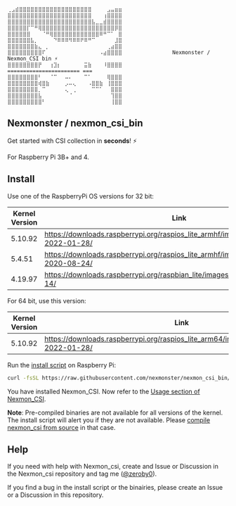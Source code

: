 ```
⢀⣠⣾⣿⣿⣿⣿⣿⣿⣿⣿⣿⣿⣿⣿⣿⣿⣿⣿⣿⣿⣿⠀⠀⠀⠀⣠⣤⣶⣶
⣿⣿⣿⣿⣿⣿⣿⣿⣿⣿⣿⣿⣿⣿⣿⣿⣿⣿⣿⣿⣿⣿⠀⠀⠀⢰⣿⣿⣿⣿
⣿⣿⣿⣿⣿⣿⣿⣿⣿⣿⣿⣿⣿⣿⣿⣿⣿⣿⣿⣿⣿⣿⣧⣀⣀⣾⣿⣿⣿⣿
⣿⣿⣿⣿⣿⡏⠉⠛⢿⣿⣿⣿⣿⣿⣿⣿⣿⣿⣿⣿⣿⣿⣿⣿⣿⣿⣿⣿⡿⣿
⣿⣿⣿⣿⣿⣿⠀⠀⠀⠈⠛⢿⣿⣿⣿⣿⣿⣿⣿⣿⣿⣿⣿⣿⠿⠛⠉⠁⠀⣿
⣿⣿⣿⣿⣿⣿⣧⡀⠀⠀⠀⠀⠙⠿⠿⠿⠻⠿⠿⠟⠿⠛⠉⠀⠀⠀⠀⠀⣸⣿
⣿⣿⣿⣿⣿⣿⣿⣷⣄⠀⡀⠀⠀⠀⠀⠀⠀⠀⠀⠀⠀⠀⠀⠀⠀⠀⢀⣴⣿⣿
⣿⣿⣿⣿⣿⣿⣿⣿⣿⠏⠀⠀⠀⠀⠀⠀⠀⠀⠀⠀⠀⠀⠀⠀⠠⣴⣿⣿⣿⣿                Nexmonster / Nexmon_CSI bin ⚡
⣿⣿⣿⣿⣿⣿⣿⣿⡟⠀⠀⢰⣹⡆⠀⠀⠀⠀⠀⠀⣭⣷⠀⠀⠀⠸⣿⣿⣿⣿                ======================= ===  
⣿⣿⣿⣿⣿⣿⣿⣿⠃⠀⠀⠈⠉⠀⠀⠤⠄⠀⠀⠀⠉⠁⠀⠀⠀⠀⢿⣿⣿⣿
⣿⣿⣿⣿⣿⣿⣿⣿⢾⣿⣷⠀⠀⠀⠀⡠⠤⢄⠀⠀⠀⠠⣿⣿⣷⠀⢸⣿⣿⣿
⣿⣿⣿⣿⣿⣿⣿⣿⡀⠉⠀⠀⠀⠀⠀⢄⠀⢀⠀⠀⠀⠀⠉⠉⠁⠀⠀⣿⣿⣿
⣿⣿⣿⣿⣿⣿⣿⣿⣧⠀⠀⠀⠀⠀⠀⠀⠈⠀⠀⠀⠀⠀⠀⠀⠀⠀⠀⢹⣿⣿
⣿⣿⣿⣿⣿⣿⣿⣿⣿⠃⠀⠀⠀⠀⠀⠀⠀⠀⠀⠀⠀⠀⠀⠀⠀⠀⠀⢸⣿⣿
```

## Nexmonster / nexmon_csi_bin

Get started with CSI collection in **seconds**! ⚡

For Raspberry Pi 3B+ and 4.

## Install

Use one of the RaspberryPi OS versions for 32 bit:

Kernel Version | Link
---------------|-----
5.10.92        | https://downloads.raspberrypi.org/raspios_lite_armhf/images/raspios_lite_armhf-2022-01-28/
5.4.51         | https://downloads.raspberrypi.org/raspios_lite_armhf/images/raspios_lite_armhf-2020-08-24/
4.19.97        | https://downloads.raspberrypi.org/raspbian_lite/images/raspbian_lite-2020-02-14/


For 64 bit, use this version:

Kernel Version | Link
---------------|-----
5.10.92	       | https://downloads.raspberrypi.org/raspios_lite_arm64/images/raspios_lite_arm64-2022-01-28/

Run the [install script](install.sh) on Raspberry Pi:

```bash
curl -fsSL https://raw.githubusercontent.com/nexmonster/nexmon_csi_bin/main/install.sh | sudo bash
```

You have installed Nexmon_CSI. 
Now refer to the [Usage section of Nexmon_CSI](https://github.com/nexmonster/nexmon_csi/tree/pi-5.10.92#usage).

**Note**: Pre-compiled binaries are not available for all versions
of the kernel. The install script will alert you if they are not
available. Please [compile nexmon_csi from source](https://github.com/seemoo-lab/nexmon_csi#bcm43455c0)
in that case.

## Help

If you need with help with Nexmon_csi, create and Issue or Discussion in the Nexmon_csi repository and tag me ([@zeroby0](https://github.com/zeroby0)).

If you find a bug in the install script or the binairies, please create an Issue or a Discussion in this repository.
